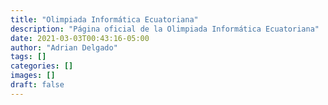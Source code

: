 ```yaml
---
title: "Olimpiada Informática Ecuatoriana"
description: "Página oficial de la Olimpiada Informática Ecuatoriana"
date: 2021-03-03T00:43:16-05:00
author: "Adrian Delgado"
tags: []
categories: []
images: []
draft: false
---
```

